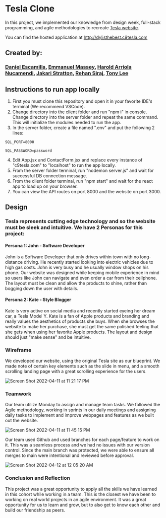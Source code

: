# Tesla Clone

In this project, we implemented our knowledge from design week, full-stack programming, and agile methodologies to recreate [Tesla website](https://www.tesla.com).

You can find the hosted application at http://dylisthebest.c9tesla.com
## Created by:
### [Daniel Escamilla](https://github.com/DanielEscamilla1), [Emmanuel Massey](https://github.com/Emassey123), [Harold Arriola Nucamendi](https://github.com/ArriolaHarold2001), [Jakari Stratton](https://github.com/Ultrafeeder), [Rehan Siraj](https://github.com/rsiraj), [Tony Lee](https://github.com/TonyLee44)

## Instructions to run app locally

1. First you must clone this repository and open it in your favorite IDE's terminal (We recommend VSCode).
2. Change directory into the client folder and run "npm i" in console. Change directory into the server folder and repeat the same command. This will initialize the modules needed to run the app.
3. In the server folder, create a file named ".env" and put the following 2 lines:

`SQL_PORT=8000`

`SQL_PASSWORD=password`

4. Edit App.jsx and ContactForm.jsx and replace every instance of "c9tesla.com" to "localhost" to run the app locally.
5. From the server folder terminal, run "nodemon server.js" and wait for successful DB connection message.
6. From the client folder terminal, run "npm start" and wait for the react app to load up on your browser.
7. You can view the API routes on port 8000 and the website on port 3000.

## Design

### Tesla represents cutting edge technology and so the website must be sleek and intuitive. We have 2 Personas for this project:

#### Persona 1: John - Software Developer

John is a Software Developer that only drives within town with no long-distance driving. He recently started looking into electric vehicles due to high gas costs. John is very busy and he usually window shops on his phone. Our website was designed while keeping mobile experience in mind so users like John can navigate and even order a car from their cellphone. The layout must be clean and allow the products to shine, rather than bogging down the user with details. 

#### Persona 2: Kate - Style Blogger

Kate is very active on social media and recently started eyeing her dream car, a Tesla Model Y. Kate is a fan of Apple products and branding and really values the aesthetics of products she buys. When she browses the website to make her purchase, she must get the same polished feeling that she gets when using her favorite Apple products. The layout and design should just "make sense" and be intuitive. 

### Wireframe

We developed our website, using the original Tesla site as our blueprint. We made note of certain key elements such as the slide in menu, and a smooth scrolling landing page with a great scrolling experience for the users.

![Screen Shot 2022-04-11 at 11 21 17 PM](https://user-images.githubusercontent.com/72173514/162875640-353e3054-a32d-4265-a198-2b1cb7462c1f.jpg)

### Teamwork

Our team utilize Monday to assign and manage team tasks. We followed the Agile methodology, working in sprints in our daily meetings and assigning daily tasks to implement and improve webpages and features as we built out the website.

![Screen Shot 2022-04-11 at 11 45 15 PM](https://user-images.githubusercontent.com/72173514/162876189-82430ad5-1661-4f63-b6ce-ccfe594db480.png)

Our team used Github and used branches for each page/feature to work on it. This was a seamless process and we had no issues with our version control. Since the main branch was protected, we were able to ensure all merges to main were intentional and reviewed before approval.

![Screen Shot 2022-04-12 at 12 05 20 AM](https://user-images.githubusercontent.com/72173514/162878195-099c4918-0f33-4954-a7b3-c5abbb975cb0.png)

### Conclusion and Reflection

This project was a great opportunity to apply all the skills we have learned in this cohort while working in a team. This is the closest we have been to working on real world projects in an agile environment. It was a great opportunity for us to learn and grow, but to also get to know each other and build our friendship as peers. 
